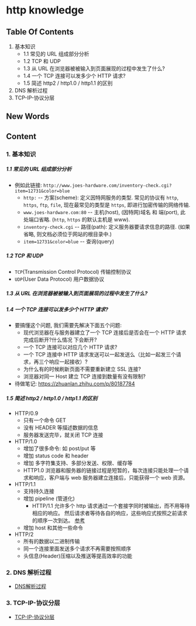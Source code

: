 # http knowledge



## Table Of Contents
1. 基本知识
    + 1.1 常见的 URL 组成部分分析
    + 1.2 TCP 和 UDP
    + 1.3 从 URL 在浏览器被被输入到页面展现的过程中发生了什么?
    + 1.4 一个 TCP 连接可以发多少个 HTTP 请求?
    + 1.5 简述 http2 / http1.0 / http1.1 的区别
2. DNS 解析过程
3. TCP-IP-协议分层



## New Words




## Content
### 1. 基本知识
##### 1.1 常见的 URL 组成部分分析
- 例如此链接: `http://www.joes-hardware.com/inventory-check.cgi?item=12731&color=blue`
    + `http:` -- 方案(scheme): 定义因特网服务的类型. 
      常见的协议有 `http`, `https`, `ftp`, `file`, 
      现在最常见的类型是 `https`, 即进行加密传输的网络传输.
    + `www.joes-hardware.com:80` -- 主机(host), (因特网)域名 和 端(port),
      此处端口省略. (`http`, `https` 的默认主机是 www).
    + `inventory-check.cgi` -- 路径(path): 定义服务器要请求信息的路径.
      (如果省略, 则文档必须位于网站的根目录中.)
    + `item=12731&color=blue` -- 查询(query)

##### 1.2 TCP 和 UDP
- `TCP`(Transmission Control Protocol) 传输控制协议
- `UDP`(User Data Protocol) 用户数据协议

##### 1.3 从 URL 在浏览器被被输入到页面展现的过程中发生了什么?

##### 1.4 一个 TCP 连接可以发多少个 HTTP 请求?
- 要搞懂这个问题, 我们需要先解决下面五个问题: 
    + 现代浏览器在与服务器建立了一个 TCP 连接后是否会在一个 HTTP 请求完成后断开?什么情况
      下会断开?
    + 一个 TCP 连接可以对应几个 HTTP 请求?
    + 一个 TCP 连接中 HTTP 请求发送可以一起发送么（比如一起发三个请求，再三个响应一起接收）?
    + 为什么有的时候刷新页面不需要重新建立 SSL 连接?
    + 浏览器对同一 Host 建立 TCP 连接到数量有没有限制?
- 待做笔记: https://zhuanlan.zhihu.com/p/80187784

##### 1.5 简述 http2 / http1.0 / http1.1 的区别
+  HTTP/0.9 
    - 只有一个命令 GET
    - 没有 HEADER 等描述数据的信息
    - 服务器发送完毕，就关闭 TCP 连接
+  HTTP/1.0
    - 增加了很多命令: 如 post/put 等
    - 增加 status code 和 header
    - 增加 多字符集支持、多部分发送、权限、缓存等
    - HTTP1.0 浏览器和服务器的链接过程是短暂的，每次连接只能处理一个请求和响应，客户端与
        web 服务器建立连接后，只能获得一个 web 资源。
+  HTTP/1.1
    - 支持持久连接
    - 增加 pipeline (管道化)
        + HTTP/1.1 允许多个 http 请求通过一个套接字同时被输出，而不用等待相应的响应。
            然后请求者等待各自的响应，这些响应式按照之前请求的顺序一次到达。
            [参考](https://jiaolonghuang.github.io/2015/08/16/http-pipelining/)
    - 增加 host 和其他一些命令
+  HTTP/2
    - 所有的数据以二进制传输
    - 同一个连接里面发送多个请求不再需要按照顺序
    - 头信息(Header)压缩以及推送等提高效率的功能


### 2. DNS 解析过程
- [DNS解析过程]('./DNS-解析/DNS-解析.md')


### 3. TCP-IP-协议分层
- [TCP-IP-协议分层]('./TCP-IP-协议分层/IP-Socket-UDP.md')